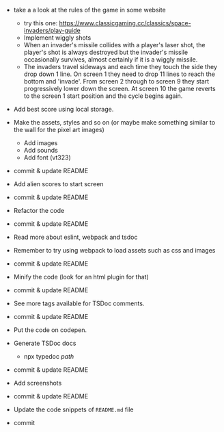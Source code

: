 - take a a look at the rules of the game in some website
  - try this one: https://www.classicgaming.cc/classics/space-invaders/play-guide
  - Implement wiggly shots
  - When an invader's missile collides with a player's laser shot, the player's shot is always destroyed but the invader's missile occasionally survives, almost certainly if it is a wiggly missile.
  - The invaders travel sideways and each time they touch the side they drop down 1 line. On screen 1 they need to drop 11 lines to reach the bottom and 'invade'. From screen 2 through to screen 9 they start progressively lower down the screen. At screen 10 the game reverts to the screen 1 start position and the cycle begins again.

- Add best score using local storage.

- Make the assets, styles and so on (or maybe make something similar to the wall for the pixel art images)
  - Add images
  - Add sounds
  - Add font (vt323)
- commit & update README

- Add alien scores to start screen
- commit & update README

- Refactor the code
- commit & update README

- Read more about eslint, webpack and tsdoc

- Remember to try using webpack to load assets such as css and images
- commit & update README

- Minify the code (look for an html plugin for that)
- commit & update README

- See more tags available for TSDoc comments.
- commit & update README

- Put the code on codepen.

- Generate TSDoc docs
  - npx typedoc _path_
- commit & update README

- Add screenshots
- commit & update README

- Update the code snippets of `README.md` file
- commit